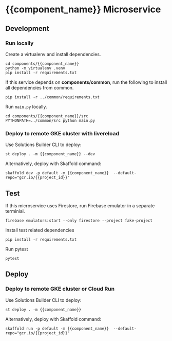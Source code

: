 # {{component_name}} Microservice

## Development

### Run locally

Create a virtualenv and install dependencies.
```
cd components/{{component_name}}
python -m virtualenv .venv
pip install -r requirements.txt
```

If this service depends on **components/common**, run the following
to install all dependencies from common.

```
pip install -r ../common/requirements.txt
```

Run `main.py` locally.

```
cd components/{{component_name}}/src
PYTHONPATH=../common/src python main.py
```

### Deploy to remote GKE cluster with livereload

Use Solutions Builder CLI to deploy:
```
st deploy . -m {{component_name}} --dev
```

Alternatively, deploy with Skaffold command:
```
skaffold dev -p default -m {{component_name}}  --default-repo="gcr.io/{{project_id}}"
```

## Test

If this microservice uses Firestore, run Firebase emulator in a separate terminial.
```
firebase emulators:start --only firestore --project fake-project
```

Install test related dependencies
```
pip install -r requirements.txt
```

Run pytest
```
pytest
```

## Deploy

### Deploy to remote GKE cluster or Cloud Run

Use Solutions Builder CLI to deploy:
```
st deploy . -m {{component_name}}
```

Alternatively, deploy with Skaffold command:
```
skaffold run -p default -m {{component_name}}  --default-repo="gcr.io/{{project_id}}"
```

